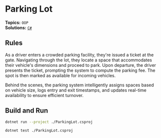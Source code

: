 # Parking Lot

**Topics:** `OOP`  
**Solutions:** [`C#`](../../src/csharp/oop/ParkingLot)  

## Rules

As a driver enters a crowded parking facility, they're issued a ticket at the gate. Navigating through the lot, they
locate a space that accommodates their vehicle's dimensions and proceed to park. Upon departure, the driver presents
the ticket, prompting the system to compute the parking fee. The spot is then marked as available for incoming vehicles.

Behind the scenes, the parking system intelligently assigns spaces based on vehicle size, logs entry and exit timestamps,
and updates real-time availability to ensure efficient turnover.

## Build and Run

``` bash
dotnet run --project ./ParkingLot.csproj
```

``` bash
dotnet test ./ParkingLot.csproj
```
